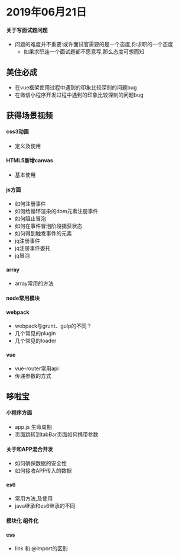 # 2019年06月21日

#### 关于写面试题问题
- 问题的难度并不重要:或许面试官需要的是一个态度,你求职的一个态度
  - 如果求职连一个面试题都不愿意写,那么态度可想而知
## 美住必成
- 在vue框架使用过程中遇到的印象比较深刻的问题bug
- 在微信小程序开发过程中遇到的印象比较深刻的问题bug



## 获得场景视频

#### css3动画
- 定义及使用

#### HTML5新增canvas
- 基本使用

#### js方面
- 如何注册事件
- 如何给循环渲染的dom元素注册事件
- 如何阻止冒泡
- 如何在事件冒泡阶段捕获状态
- 如何得到触发事件的元素
- jq注册事件
- jq注册事件委托
- jq冒泡

#### array
- array常用的方法

#### node常用模块

#### webpack
- webpack与grunt、gulp的不同？
- 几个常见的plugin
- 几个常见的loader

#### vue
- vue-router常用api
- 传递参数的方式



## 哆啦宝
#### 小程序方面
- app.js 生命周期
- 页面跳转到tabBar页面如何携带参数

#### 关于和APP混合开发
- 如何确保数据的安全性
- 如何接收APP传入的数据

#### es6
- 常用方法,及使用
- java继承和es6继承的不同

#### 模块化 组件化


#### css
- link 和 @import的区别

